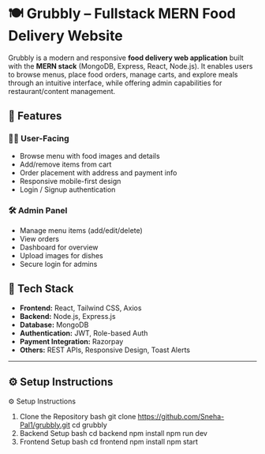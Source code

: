 # 🍽️ Grubbly – Fullstack MERN Food Delivery Website

Grubbly is a modern and responsive **food delivery web application** built with the **MERN stack** (MongoDB, Express, React, Node.js). It enables users to browse menus, place food orders, manage carts, and explore meals through an intuitive interface, while offering admin capabilities for restaurant/content management.


## 🚀 Features

### 👨‍🍳 User-Facing
- Browse menu with food images and details
- Add/remove items from cart
- Order placement with address and payment info
- Responsive mobile-first design
- Login / Signup authentication

### 🛠️ Admin Panel
- Manage menu items (add/edit/delete)
- View orders
- Dashboard for overview
- Upload images for dishes
- Secure login for admins


## 🧰 Tech Stack

* **Frontend:** React, Tailwind CSS, Axios
* **Backend:** Node.js, Express.js
* **Database:** MongoDB
* **Authentication:** JWT, Role-based Auth
* **Payment Integration:** Razorpay 
* **Others:** REST APIs, Responsive Design, Toast Alerts

---

## ⚙️ Setup Instructions

⚙️ Setup Instructions
1. Clone the Repository
bash
git clone https://github.com/Sneha-Pal1/grubbly.git
cd grubbly
2. Backend Setup
bash
cd backend
npm install
npm run dev
3. Frontend Setup
bash
cd frontend
npm install
npm start
